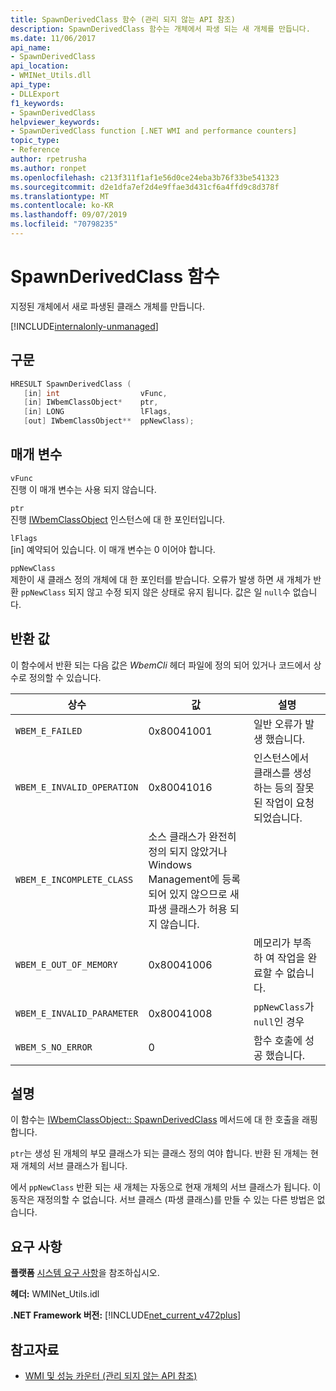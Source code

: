 ```yaml
---
title: SpawnDerivedClass 함수 (관리 되지 않는 API 참조)
description: SpawnDerivedClass 함수는 개체에서 파생 되는 새 개체를 만듭니다.
ms.date: 11/06/2017
api_name:
- SpawnDerivedClass
api_location:
- WMINet_Utils.dll
api_type:
- DLLExport
f1_keywords:
- SpawnDerivedClass
helpviewer_keywords:
- SpawnDerivedClass function [.NET WMI and performance counters]
topic_type:
- Reference
author: rpetrusha
ms.author: ronpet
ms.openlocfilehash: c213f311f1af1e56d0ce24eba3b76f33be541323
ms.sourcegitcommit: d2e1dfa7ef2d4e9ffae3d431cf6a4ffd9c8d378f
ms.translationtype: MT
ms.contentlocale: ko-KR
ms.lasthandoff: 09/07/2019
ms.locfileid: "70798235"
---
```

# <a name="spawnderivedclass-function"></a>SpawnDerivedClass 함수
지정된 개체에서 새로 파생된 클래스 개체를 만듭니다.    
  
[!INCLUDE[internalonly-unmanaged](../../../../includes/internalonly-unmanaged.md)]
  
## <a name="syntax"></a>구문  
  
```cpp  
HRESULT SpawnDerivedClass (
   [in] int                  vFunc, 
   [in] IWbemClassObject*    ptr, 
   [in] LONG                 lFlags,
   [out] IWbemClassObject**  ppNewClass); 
```  

## <a name="parameters"></a>매개 변수

`vFunc`  
진행 이 매개 변수는 사용 되지 않습니다.

`ptr`  
진행 [IWbemClassObject](/windows/desktop/api/wbemcli/nn-wbemcli-iwbemclassobject) 인스턴스에 대 한 포인터입니다.

`lFlags`  
[in] 예약되어 있습니다. 이 매개 변수는 0 이어야 합니다.

`ppNewClass`  
제한이 새 클래스 정의 개체에 대 한 포인터를 받습니다. 오류가 발생 하면 새 개체가 반환 `ppNewClass` 되지 않고 수정 되지 않은 상태로 유지 됩니다. 값은 일 `null`수 없습니다.

## <a name="return-value"></a>반환 값

이 함수에서 반환 되는 다음 값은 *WbemCli* 헤더 파일에 정의 되어 있거나 코드에서 상수로 정의할 수 있습니다.

|상수  |값  |설명  |
|---------|---------|---------|
| `WBEM_E_FAILED` | 0x80041001 | 일반 오류가 발생 했습니다. |
| `WBEM_E_INVALID_OPERATION` | 0x80041016 | 인스턴스에서 클래스를 생성 하는 등의 잘못 된 작업이 요청 되었습니다. |
| `WBEM_E_INCOMPLETE_CLASS` | 소스 클래스가 완전히 정의 되지 않았거나 Windows Management에 등록 되어 있지 않으므로 새 파생 클래스가 허용 되지 않습니다. |
| `WBEM_E_OUT_OF_MEMORY` | 0x80041006 | 메모리가 부족 하 여 작업을 완료할 수 없습니다. |
| `WBEM_E_INVALID_PARAMETER` | 0x80041008 | `ppNewClass`가 `null`인 경우 |
| `WBEM_S_NO_ERROR` | 0 | 함수 호출에 성공 했습니다.  |
  
## <a name="remarks"></a>설명

이 함수는 [IWbemClassObject:: SpawnDerivedClass](/windows/desktop/api/wbemcli/nf-wbemcli-iwbemclassobject-clone) 메서드에 대 한 호출을 래핑합니다.

`ptr`는 생성 된 개체의 부모 클래스가 되는 클래스 정의 여야 합니다. 반환 된 개체는 현재 개체의 서브 클래스가 됩니다.

에서 `ppNewClass` 반환 되는 새 개체는 자동으로 현재 개체의 서브 클래스가 됩니다. 이 동작은 재정의할 수 없습니다. 서브 클래스 (파생 클래스)를 만들 수 있는 다른 방법은 없습니다.

## <a name="requirements"></a>요구 사항  
 **플랫폼** [시스템 요구 사항](../../get-started/system-requirements.md)을 참조하십시오.  
  
 **헤더:** WMINet_Utils.idl  
  
 **.NET Framework 버전:** [!INCLUDE[net_current_v472plus](../../../../includes/net-current-v472plus.md)]  
  
## <a name="see-also"></a>참고자료

- [WMI 및 성능 카운터 (관리 되지 않는 API 참조)](index.md)
